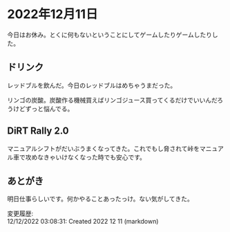 # 2022年12月11日

今日はお休み。とくに何もないということにしてゲームしたりゲームしたりした。

## ドリンク

レッドブルを飲んだ。今日のレッドブルはめちゃうまだった。

リンゴの炭酸。炭酸作る機械買えばリンゴジュース買ってくるだけでいいんだろうけどずっと悩んでる。

## DiRT Rally 2.0

マニュアルシフトがだいぶうまくなってきた。これでもし脅されて峠をマニュアル車で攻めなきゃいけなくなった時でも安心です。

## あとがき

明日仕事らしいです。何かやることあったっけ。ない気がしてきた。

変更履歴:  
12/12/2022 03:08:31: Created 2022 12 11 (markdown)  
